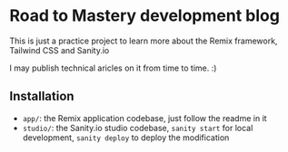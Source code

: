 # Road to Mastery development blog

This is just a practice project to learn more about the Remix framework, Tailwind CSS and Sanity.io

I may publish technical aricles on it from time to time. :)

## Installation

- `app/`: the Remix application codebase, just follow the readme in it
- `studio/`: the Sanity.io studio codebase, `sanity start` for local development, `sanity deploy` to deploy the modification
